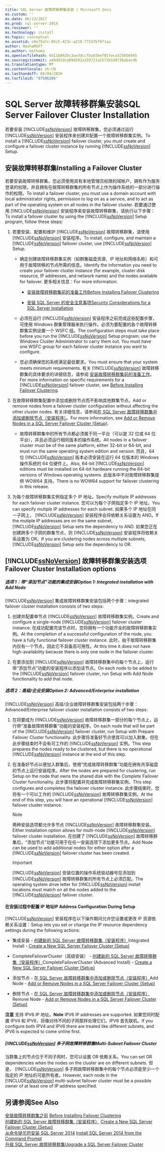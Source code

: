 ```yaml
---
title: SQL Server 故障转移群集安装 | Microsoft Docs
ms.custom: ''
ms.date: 06/13/2017
ms.prod: sql-server-2014
ms.reviewer: ''
ms.technology: install
ms.topic: conceptual
ms.assetid: c0e75a7c-85c5-423c-a218-77247bf071aa
author: MashaMSFT
ms.author: mathoma
ms.openlocfilehash: 6d11b892bc3ae3dccfbab5bef01feca325056945
ms.sourcegitcommit: ad4d92dce894592a259721a1571b1d8736abacdb
ms.translationtype: MT
ms.contentlocale: zh-CN
ms.lasthandoff: 08/04/2020
ms.locfileid: "87586286"
---
```

# <a name="sql-server-failover-cluster-installation"></a><span data-ttu-id="72968-102">SQL Server 故障转移群集安装</span><span class="sxs-lookup"><span data-stu-id="72968-102">SQL Server Failover Cluster Installation</span></span>
  <span data-ttu-id="72968-103">若要安装 [!INCLUDE[ssNoVersion](../../../includes/ssnoversion-md.md)] 故障转移群集，您必须通过运行 [!INCLUDE[ssNoVersion](../../../includes/ssnoversion-md.md)] 安装程序来创建并配置一个故障转移群集实例。</span><span class="sxs-lookup"><span data-stu-id="72968-103">To install a [!INCLUDE[ssNoVersion](../../../includes/ssnoversion-md.md)] failover cluster, you must create and configure a failover cluster instance by running [!INCLUDE[ssNoVersion](../../../includes/ssnoversion-md.md)] Setup.</span></span>  
  
## <a name="installing-a-failover-cluster"></a><span data-ttu-id="72968-104">安装故障转移群集</span><span class="sxs-lookup"><span data-stu-id="72968-104">Installing a Failover Cluster</span></span>  
 <span data-ttu-id="72968-105">若要安装故障转移群集，您必须使用具有本地管理员权限的域帐户，拥有作为服务登录的权限，并且拥有在故障转移群集的所有节点上作为操作系统的一部分进行操作的权限。</span><span class="sxs-lookup"><span data-stu-id="72968-105">To install a failover cluster, you must use a domain account with local administrator rights, permission to log on as a service, and to act as part of the operating system on all nodes in the failover cluster.</span></span> <span data-ttu-id="72968-106">若要通过使用 [!INCLUDE[ssNoVersion](../../../includes/ssnoversion-md.md)] 安装程序来安装故障转移群集，请执行以下步骤：</span><span class="sxs-lookup"><span data-stu-id="72968-106">To install a failover cluster by using the [!INCLUDE[ssNoVersion](../../../includes/ssnoversion-md.md)] Setup program, follow these steps:</span></span>  
  
1.  <span data-ttu-id="72968-107">若要安装、配置和维护 [!INCLUDE[ssNoVersion](../../../includes/ssnoversion-md.md)] 故障转移群集，请使用 [!INCLUDE[ssNoVersion](../../../includes/ssnoversion-md.md)] 安装程序。</span><span class="sxs-lookup"><span data-stu-id="72968-107">To install, configure, and maintain a [!INCLUDE[ssNoVersion](../../../includes/ssnoversion-md.md)] failover cluster, use [!INCLUDE[ssNoVersion](../../../includes/ssnoversion-md.md)] Setup.</span></span>  
  
    -   <span data-ttu-id="72968-108">确定创建故障转移群集实例（如群集磁盘资源、IP 地址和网络名称）和可用于故障转移的节点所需的信息。</span><span class="sxs-lookup"><span data-stu-id="72968-108">Identify the information you need to create your failover cluster instance (for example, cluster disk resource, IP addresses, and network name) and the nodes available for failover.</span></span> <span data-ttu-id="72968-109">更多相关信息：</span><span class="sxs-lookup"><span data-stu-id="72968-109">For more information:</span></span>  
  
        -   [<span data-ttu-id="72968-110">安装故障转移群集前的准备工作</span><span class="sxs-lookup"><span data-stu-id="72968-110">Before Installing Failover Clustering</span></span>](before-installing-failover-clustering.md)  
  
        -   [<span data-ttu-id="72968-111">安装 SQL Server 的安全注意事项</span><span class="sxs-lookup"><span data-stu-id="72968-111">Security Considerations for a SQL Server Installation</span></span>](../../install/security-considerations-for-a-sql-server-installation.md)  
  
    -   <span data-ttu-id="72968-112">必须在运行 [!INCLUDE[ssNoVersion](../../../includes/ssnoversion-md.md)] 安装程序之前完成这些配置步骤，可使用 Windows 群集管理器来执行操作。必须为要配置的各个故障转移群集实例设置一个 WSFC 组。</span><span class="sxs-lookup"><span data-stu-id="72968-112">The configuration steps must take place before you run the [!INCLUDE[ssNoVersion](../../../includes/ssnoversion-md.md)] Setup program; use the Windows Cluster Administrator to carry them out. You must have one WSFC group for each failover cluster instance you want to configure.</span></span>  
  
    -   <span data-ttu-id="72968-113">您必须确保您的系统满足最低要求。</span><span class="sxs-lookup"><span data-stu-id="72968-113">You must ensure that your system meets minimum requirements.</span></span> <span data-ttu-id="72968-114">有关 [!INCLUDE[ssNoVersion](../../../includes/ssnoversion-md.md)] 故障转移群集的具体要求的详细信息，请参阅 [安装故障转移群集前的准备工作](before-installing-failover-clustering.md)。</span><span class="sxs-lookup"><span data-stu-id="72968-114">For more information on specific requirements for a [!INCLUDE[ssNoVersion](../../../includes/ssnoversion-md.md)] failover cluster, see [Before Installing Failover Clustering](before-installing-failover-clustering.md).</span></span>  
  
2.  <span data-ttu-id="72968-115">在故障转移群集配置中添加或删除节点而不影响其他群集节点。</span><span class="sxs-lookup"><span data-stu-id="72968-115">Add or remove nodes from a failover cluster configuration without affecting the other cluster nodes.</span></span> <span data-ttu-id="72968-116">有关详细信息，请参阅[在 SQL Server 故障转移群集中添加或删除节点（安装程序）](add-or-remove-nodes-in-a-sql-server-failover-cluster-setup.md)。</span><span class="sxs-lookup"><span data-stu-id="72968-116">For more information, see [Add or Remove Nodes in a SQL Server Failover Cluster &#40;Setup&#41;](add-or-remove-nodes-in-a-sql-server-failover-cluster-setup.md).</span></span>  
  
    -   <span data-ttu-id="72968-117">故障转移群集中的所有节点都必须属于同一平台（可以是 32 位或 64 位平台），并且必须运行相同版本的操作系统。</span><span class="sxs-lookup"><span data-stu-id="72968-117">All nodes in a failover cluster must be of the same platform, either 32-bit or 64-bit, and must run the same operating system edition and version.</span></span> <span data-ttu-id="72968-118">而且，64 位 [!INCLUDE[ssNoVersion](../../../includes/ssnoversion-md.md)] 版本必须安装在运行 64 位版本的 Windows 操作系统的 64 位硬件上。</span><span class="sxs-lookup"><span data-stu-id="72968-118">Also, 64-bit [!INCLUDE[ssNoVersion](../../../includes/ssnoversion-md.md)] editions must be installed on 64-bit hardware running the 64-bit versions of Windows operating systems.</span></span> <span data-ttu-id="72968-119">此版本中不对故障转移群集提供 WOW64 支持。</span><span class="sxs-lookup"><span data-stu-id="72968-119">There is no WOW64 support for failover clustering in this release.</span></span>  
  
3.  <span data-ttu-id="72968-120">为每个故障转移群集实例指定多个 IP 地址。</span><span class="sxs-lookup"><span data-stu-id="72968-120">Specify multiple IP addresses for each failover cluster instance.</span></span> <span data-ttu-id="72968-121">您可以为每个子网指定多个 IP 地址。</span><span class="sxs-lookup"><span data-stu-id="72968-121">You can specify mutiple IP addresses for each subnet.</span></span> <span data-ttu-id="72968-122">如果多个 IP 地址在同一子网上， [!INCLUDE[ssNoVersion](../../../includes/ssnoversion-md.md)] 安装程序会将依赖关系设置为 AND。</span><span class="sxs-lookup"><span data-stu-id="72968-122">If the mutiple IP addresses are on the same subnet, [!INCLUDE[ssNoVersion](../../../includes/ssnoversion-md.md)] Setup sets the dependency to AND.</span></span> <span data-ttu-id="72968-123">如果您正在创建跨多个子网的群集节点，则 [!INCLUDE[ssNoVersion](../../../includes/ssnoversion-md.md)] 安装程序将依赖关系设置为 OR。</span><span class="sxs-lookup"><span data-stu-id="72968-123">If you are clustering nodes across multiple subnets, [!INCLUDE[ssNoVersion](../../../includes/ssnoversion-md.md)] Setup sets the dependency to OR.</span></span>  
  
## <a name="ssnoversion-failover-cluster-installation-options"></a>[!INCLUDE[ssNoVersion](../../../includes/ssnoversion-md.md)] <span data-ttu-id="72968-124">故障转移群集安装选项</span><span class="sxs-lookup"><span data-stu-id="72968-124">Failover Cluster Installation options</span></span>  
  
##### <a name="option-1-integrated-installation-with-add-node"></a><span data-ttu-id="72968-125">选项 1：带“添加节点”功能的集成安装</span><span class="sxs-lookup"><span data-stu-id="72968-125">Option 1: Integrated installation with Add Node</span></span>  
 [!INCLUDE[ssNoVersion](../../../includes/ssnoversion-md.md)] <span data-ttu-id="72968-126">集成故障转移群集安装包括两个步骤：</span><span class="sxs-lookup"><span data-stu-id="72968-126">integrated failover cluster installation consists of two steps:</span></span>  
  
1.  <span data-ttu-id="72968-127">创建并配置单节点 [!INCLUDE[ssNoVersion](../../../includes/ssnoversion-md.md)] 故障转移群集实例。</span><span class="sxs-lookup"><span data-stu-id="72968-127">Create and configure a single-node [!INCLUDE[ssNoVersion](../../../includes/ssnoversion-md.md)] failover cluster instance.</span></span> <span data-ttu-id="72968-128">在成功配置完该节点时，您将拥有一个功能齐全的故障转移群集实例。</span><span class="sxs-lookup"><span data-stu-id="72968-128">At the completion of a successful configuration of the node, you have a fully functional failover cluster instance.</span></span> <span data-ttu-id="72968-129">此时，由于故障转移群集内仅有一个节点，因此它不具备高可用性。</span><span class="sxs-lookup"><span data-stu-id="72968-129">At this time it does not have high-availability because there is only one node in the failover cluster.</span></span>  
  
2.  <span data-ttu-id="72968-130">在要添加到 [!INCLUDE[ssNoVersion](../../../includes/ssnoversion-md.md)] 故障转移群集中的每个节点上，运行带“添加节点”功能的安装程序以添加该节点。</span><span class="sxs-lookup"><span data-stu-id="72968-130">On each node to be added to the [!INCLUDE[ssNoVersion](../../../includes/ssnoversion-md.md)] failover cluster, run Setup with Add Node functionality to add that node.</span></span>  
  
##### <a name="option-2-advancedenterprise-installation"></a><span data-ttu-id="72968-131">选项 2：高级/企业安装</span><span class="sxs-lookup"><span data-stu-id="72968-131">Option 2: Advanced/Enterprise installation</span></span>  
 [!INCLUDE[ssNoVersion](../../../includes/ssnoversion-md.md)] <span data-ttu-id="72968-132">高级/企业故障转移群集安装包括两个步骤：</span><span class="sxs-lookup"><span data-stu-id="72968-132">Advanced/Enterprise failover cluster installation consists of two steps:</span></span>  
  
1.  <span data-ttu-id="72968-133">在将要成为 [!INCLUDE[ssNoVersion](../../../includes/ssnoversion-md.md)] 故障转移群集一部分的每个节点上，运行带“准备故障转移群集”功能的安装程序。</span><span class="sxs-lookup"><span data-stu-id="72968-133">On each node that will be part of the [!INCLUDE[ssNoVersion](../../../includes/ssnoversion-md.md)] failover cluster, run Setup with Prepare Failover Cluster functionality.</span></span> <span data-ttu-id="72968-134">此步骤将准备好节点使其可以加入群集，但在此步骤结束时不会有可工作的 [!INCLUDE[ssNoVersion](../../../includes/ssnoversion-md.md)] 实例。</span><span class="sxs-lookup"><span data-stu-id="72968-134">This step prepares the nodes ready to be clustered, but there is no operational [!INCLUDE[ssNoVersion](../../../includes/ssnoversion-md.md)] instance at the end of this step.</span></span>  
  
2.  <span data-ttu-id="72968-135">在准备好节点以便加入群集后，使用“完成故障转移群集”功能在拥有共享磁盘的节点上运行安装程序。</span><span class="sxs-lookup"><span data-stu-id="72968-135">After the nodes are prepared for clustering, run Setup on the node that owns the shared disk with the Complete Failover Cluster functionality.</span></span> <span data-ttu-id="72968-136">此步骤将配置并完成故障转移群集实例。</span><span class="sxs-lookup"><span data-stu-id="72968-136">This step configures and completes the failover cluster instance.</span></span> <span data-ttu-id="72968-137">此步骤结束时，您将有一个可以工作的 [!INCLUDE[ssNoVersion](../../../includes/ssnoversion-md.md)] 故障转移群集实例。</span><span class="sxs-lookup"><span data-stu-id="72968-137">At the end of this step, you will have an operational [!INCLUDE[ssNoVersion](../../../includes/ssnoversion-md.md)] failover cluster instance.</span></span>  
  
    > [!NOTE]  
    >  <span data-ttu-id="72968-138">两种安装选项都允许多节点 [!INCLUDE[ssNoVersion](../../../includes/ssnoversion-md.md)] 故障转移群集安装。</span><span class="sxs-lookup"><span data-stu-id="72968-138">Either installation option allows for multi-node [!INCLUDE[ssNoVersion](../../../includes/ssnoversion-md.md)] failover cluster installation.</span></span> <span data-ttu-id="72968-139">在创建了 [!INCLUDE[ssNoVersion](../../../includes/ssnoversion-md.md)] 故障转移群集后，“添加节点”功能可用于在任一安装选项下添加更多节点。</span><span class="sxs-lookup"><span data-stu-id="72968-139">Add Node can be used to add additional nodes for either option after a [!INCLUDE[ssNoVersion](../../../includes/ssnoversion-md.md)] failover cluster has been created.</span></span>  
  
    > [!IMPORTANT]  
    >  <span data-ttu-id="72968-140">[!INCLUDE[ssNoVersion](../../../includes/ssnoversion-md.md)] 安装位置的操作系统驱动器号在添加到 [!INCLUDE[ssNoVersion](../../../includes/ssnoversion-md.md)] 故障转移群集的所有节点上必须匹配。</span><span class="sxs-lookup"><span data-stu-id="72968-140">The operating system drive letter for [!INCLUDE[ssNoVersion](../../../includes/ssnoversion-md.md)] install locations must match on all the nodes added to the [!INCLUDE[ssNoVersion](../../../includes/ssnoversion-md.md)] failover cluster.</span></span>  
  
#### <a name="ip-address-configuration-during-setup"></a><span data-ttu-id="72968-141">在安装过程中配置 IP 地址</span><span class="sxs-lookup"><span data-stu-id="72968-141">IP Address Configuration During Setup</span></span>  
 [!INCLUDE[ssNoVersion](../../../includes/ssnoversion-md.md)] <span data-ttu-id="72968-142">安装程序在以下操作期间允许您设置或更改 IP 资源依赖关系设置：</span><span class="sxs-lookup"><span data-stu-id="72968-142">Setup lets you set or change the IP resource dependency settings during the following actions:</span></span>  
  
-   <span data-ttu-id="72968-143">集成安装 - [创建新的 SQL Server 故障转移群集（安装程序）](create-a-new-sql-server-failover-cluster-setup.md)</span><span class="sxs-lookup"><span data-stu-id="72968-143">Integrated Install - [Create a New SQL Server Failover Cluster &#40;Setup&#41;](create-a-new-sql-server-failover-cluster-setup.md)</span></span>  
  
-   <span data-ttu-id="72968-144">CompleteFailoverCluster（高级安装） - [创建新的 SQL Server 故障转移群集（安装程序）](create-a-new-sql-server-failover-cluster-setup.md)</span><span class="sxs-lookup"><span data-stu-id="72968-144">CompleteFailoverCluster (Advanced Install) - [Create a New SQL Server Failover Cluster &#40;Setup&#41;](create-a-new-sql-server-failover-cluster-setup.md)</span></span>  
  
-   <span data-ttu-id="72968-145">添加节点 - [在 SQL Server 故障转移群集中添加或删除节点（安装程序）](add-or-remove-nodes-in-a-sql-server-failover-cluster-setup.md)</span><span class="sxs-lookup"><span data-stu-id="72968-145">Add Node - [Add or Remove Nodes in a SQL Server Failover Cluster &#40;Setup&#41;](add-or-remove-nodes-in-a-sql-server-failover-cluster-setup.md)</span></span>  
  
-   <span data-ttu-id="72968-146">删除节点 - [在 SQL Server 故障转移群集中添加或删除节点（安装程序）](add-or-remove-nodes-in-a-sql-server-failover-cluster-setup.md)</span><span class="sxs-lookup"><span data-stu-id="72968-146">Remove Node - [Add or Remove Nodes in a SQL Server Failover Cluster &#40;Setup&#41;](add-or-remove-nodes-in-a-sql-server-failover-cluster-setup.md)</span></span>  
  
 <span data-ttu-id="72968-147">**注意** 支持 IPV6 IP 地址。</span><span class="sxs-lookup"><span data-stu-id="72968-147">**Note** IPV6 IP addresses are supported.</span></span>  <span data-ttu-id="72968-148">如果您同时配置 IPV4 和 IPV6，将像对待不同的子网那样处理它们，IPV6 首先联机。</span><span class="sxs-lookup"><span data-stu-id="72968-148">If you configure both IPV4 and IPV6 there are treated like different subnets, and IPV6 is expected to come online first.</span></span>  
  
##### <a name="ssnoversion-multi-subnet-failover-cluster"></a>[!INCLUDE[ssNoVersion](../../../includes/ssnoversion-md.md)] <span data-ttu-id="72968-149">多子网故障转移群集</span><span class="sxs-lookup"><span data-stu-id="72968-149">Multi-Subnet Failover Cluster</span></span>  
 <span data-ttu-id="72968-150">当群集上的节点位于不同子网时，您可以设置 OR 依赖关系。</span><span class="sxs-lookup"><span data-stu-id="72968-150">You can set OR dependencies when the nodes on the cluster are on different subnets.</span></span> <span data-ttu-id="72968-151">但是， [!INCLUDE[ssNoVersion](../../../includes/ssnoversion-md.md)] 多子网故障转移群集中的每个节点必须是至少一个指定的 IP 地址的可能所有者。</span><span class="sxs-lookup"><span data-stu-id="72968-151">However, each node in the [!INCLUDE[ssNoVersion](../../../includes/ssnoversion-md.md)] multi-subnet failover cluster must be a possible owner of at least one of IP address specified.</span></span>  
  
## <a name="see-also"></a><span data-ttu-id="72968-152">另请参阅</span><span class="sxs-lookup"><span data-stu-id="72968-152">See Also</span></span>  
 <span data-ttu-id="72968-153">[安装故障转移群集之前](before-installing-failover-clustering.md) </span><span class="sxs-lookup"><span data-stu-id="72968-153">[Before Installing Failover Clustering](before-installing-failover-clustering.md) </span></span>  
 <span data-ttu-id="72968-154">[创建新的 SQL Server 故障转移群集（安装程序）](create-a-new-sql-server-failover-cluster-setup.md) </span><span class="sxs-lookup"><span data-stu-id="72968-154">[Create a New SQL Server Failover Cluster &#40;Setup&#41;](create-a-new-sql-server-failover-cluster-setup.md) </span></span>  
 <span data-ttu-id="72968-155">[从命令提示符安装 SQL Server 2014](../../../database-engine/install-windows/install-sql-server-from-the-command-prompt.md) </span><span class="sxs-lookup"><span data-stu-id="72968-155">[Install SQL Server 2014 from the Command Prompt](../../../database-engine/install-windows/install-sql-server-from-the-command-prompt.md) </span></span>  
 [<span data-ttu-id="72968-156">升级 SQL Server 故障转移群集</span><span class="sxs-lookup"><span data-stu-id="72968-156">Upgrade a SQL Server Failover Cluster</span></span>](../windows/upgrade-a-sql-server-failover-cluster-instance.md)  
  
  
